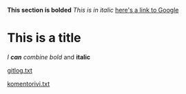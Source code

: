 **This section is bolded**
*This is in italic*
[here's a link to Google](http://google.com)

# This is a title

_I **can** combine bold_ and **italic**

[gitlog.txt](https://github.com/ssuihko/ot-harjoitustyo/blob/master/laskarit/viikko1/gitlog.txt)

[komentorivi.txt](https://github.com/ssuihko/ot-harjoitustyo/blob/master/laskarit/viikko1/komentorivi.txt)

